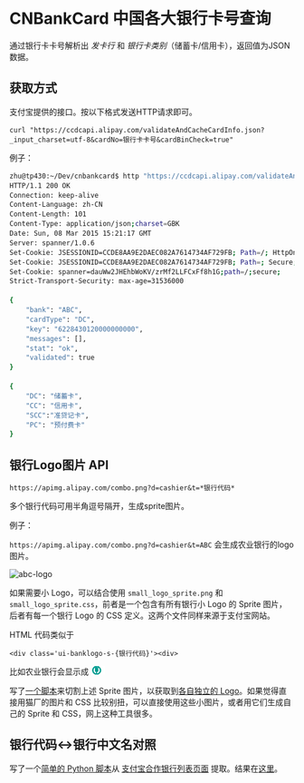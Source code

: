 ﻿# CNBankCard 中国各大银行卡号查询


通过银行卡卡号解析出 *发卡行* 和 *银行卡类别*（储蓄卡/信用卡），返回值为JSON数据。

## 获取方式

支付宝提供的接口。按以下格式发送HTTP请求即可。

```
curl "https://ccdcapi.alipay.com/validateAndCacheCardInfo.json?_input_charset=utf-8&cardNo=银行卡卡号&cardBinCheck=true"
```

例子：
```bash
zhu@tp430:~/Dev/cnbankcard$ http "https://ccdcapi.alipay.com/validateAndCacheCardInfo.json?_input_charset=utf-8&cardNo=6228430120000000000&cardBinCheck=true"
HTTP/1.1 200 OK
Connection: keep-alive
Content-Language: zh-CN
Content-Length: 101
Content-Type: application/json;charset=GBK
Date: Sun, 08 Mar 2015 15:21:17 GMT
Server: spanner/1.0.6
Set-Cookie: JSESSIONID=CCDE8AA9E2DAEC082A7614734AF729FB; Path=/; HttpOnly
Set-Cookie: JSESSIONID=CCDE8AA9E2DAEC082A7614734AF729FB; Path=; Secure; HttpOnly
Set-Cookie: spanner=dauWw2JHEhbWoKV/zrMf2LLFCxFf8h1G;path=/;secure;
Strict-Transport-Security: max-age=31536000

{
    "bank": "ABC",
    "cardType": "DC",
    "key": "6228430120000000000",
    "messages": [],
    "stat": "ok",
    "validated": true
}

{
	"DC": "储蓄卡",  
	"CC": "信用卡",  
	"SCC":"准贷记卡",  
	"PC": "预付费卡"  	
}
```


## 银行Logo图片 API

```
https://apimg.alipay.com/combo.png?d=cashier&t=*银行代码*
```
多个银行代码可用半角逗号隔开，生成sprite图片。

例子：

`https://apimg.alipay.com/combo.png?d=cashier&t=ABC` 会生成农业银行的logo图片。

![abc-logo][1]

如果需要小 Logo，可以结合使用 `small_logo_sprite.png` 和 `small_logo_sprite.css`，前者是一个包含有所有银行小 Logo 的 Sprite 图片，后者有每一个银行 Logo 的 CSS 定义。这两个文件同样来源于支付宝网站。

HTML 代码类似于
```
<div class='ui-banklogo-s-{银行代码}'><div>
```
比如农业银行会显示成 ![abc-small-logo][5]

写了[一个脚本][6]来切割上述 Sprite 图片，以获取到[各自独立的 Logo][7]。如果觉得直接用猫厂的图片和 CSS 比较别扭，可以直接使用这些小图片，或者用它们生成自己的 Sprite 和 CSS，网上这种工具很多。

## 银行代码<->银行中文名对照

写了一个[简单的 Python 脚本][2]从 [支付宝合作银行列表页面][3] 提取。结果在[这里][4]。


  [1]: https://apimg.alipay.com/combo.png?d=cashier&t=ABC
  [2]: parsebanks.py
  [3]: http://ab.alipay.com/i/yinhang.htm
  [4]: bankname.json
  [5]: small_logo/ABC.png
  [6]: split_bank_logo.py
  [7]: small_logo/
